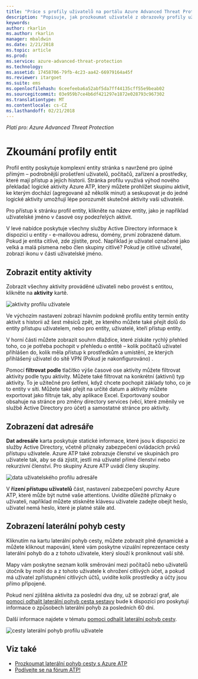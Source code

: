 ```yaml
---
title: "Práce s profily uživatelů na portálu Azure Advanced Threat Protection prostoru | Microsoft Docs"
description: "Popisuje, jak prozkoumat uživatelé z obrazovky profily uživatelů na portálu Azure ATP pracovního prostoru"
keywords: 
author: rkarlin
ms.author: rkarlin
manager: mbaldwin
ms.date: 2/21/2018
ms.topic: article
ms.prod: 
ms.service: azure-advanced-threat-protection
ms.technology: 
ms.assetid: 17458706-79fb-4c23-aa42-66979164a45f
ms.reviewer: itargoet
ms.suite: ems
ms.openlocfilehash: 6ceefeeba6a52abf5da7ff44135cff55e9beab02
ms.sourcegitcommit: 03e959b7ce4b6df421297e1872e028793c967302
ms.translationtype: MT
ms.contentlocale: cs-CZ
ms.lasthandoff: 02/21/2018
---
```

*Platí pro: Azure Advanced Threat Protection*



# <a name="investigating-entity-profiles"></a>Zkoumání profily entit

Profil entity poskytuje komplexní entity stránka s navržené pro úplné přímým – podrobnější prošetření uživatelů, počítačů, zařízení a prostředky, které mají přístup a jejich historii. Stránka profilu využívá výhod nového překladač logické aktivity Azure ATP, který můžete prohlížet skupinu aktivit, ke kterým dochází (agregované až několik minut) a seskupovat je do jedné logické aktivity umožňují lépe porozumět skutečné aktivity vaši uživatelé.

Pro přístup k stránku profil entity, klikněte na název entity, jako je například uživatelské jméno v časové osy podezřelých aktivit.

V levé nabídce poskytuje všechny služby Active Directory informace k dispozici u entity - e-mailovou adresu, domény, první zobrazené datum. Pokud je entita citlivé, zde zjistíte, proč. Například je uživatel označené jako velká a malá písmena nebo člen skupiny citlivé?
Pokud je citlivé uživatel, zobrazí ikonu v části uživatelské jméno.

## <a name="view-entity-activities"></a>Zobrazit entity aktivity

Zobrazit všechny aktivity prováděné uživateli nebo provést s entitou, klikněte na **aktivity** kartě. 

 ![aktivity profilu uživatele](media/user-profile-activities.png)

Ve výchozím nastavení zobrazí hlavním podokně profilu entity termín entity aktivit s historii až šest měsíců zpět, ze kterého můžete také přejít dolů do entity přístupu uživatelem, nebo pro entity, uživatelé, kteří přístup entity.

V horní části můžete zobrazit souhrn dlaždice, které získáte rychlý přehled toho, co je potřeba pochopit v přehledu o entitě – kolik počítačů uživatel přihlášen do, kolik měla přístup k prostředkům a umístění, ze kterých přihlášený uživatel do sítě VPN (Pokud je nakonfigurováno) . 

Pomocí **filtrovat podle** tlačítko výše časové ose aktivity můžete filtrovat aktivity podle typu aktivity. Můžete také filtrovat na konkrétní (aktivní) typ aktivity. To je užitečné pro šetření, když chcete pochopit základy toho, co je to entity v síti. Můžete také přejít na určité datum a aktivity můžete exportovat jako filtruje tak, aby aplikace Excel. Exportovaný soubor obsahuje na stránce pro změny directory services (věcí, které změnily ve službě Active Directory pro účet) a samostatné stránce pro aktivity. 

## <a name="view-directory-data"></a>Zobrazení dat adresáře

**Dat adresáře** karta poskytuje statické informace, které jsou k dispozici ze služby Active Directory, včetně příznaky zabezpečení ovládacích prvků přístupu uživatele. Azure ATP také zobrazuje členství ve skupinách pro uživatele tak, aby se dá zjistit, jestli má uživatel přímé členství nebo rekurzivní členství. Pro skupiny Azure ATP uvádí členy skupiny.

 ![data uživatelského profilu adresáře](media/user-profile-dir-data.png)

V **řízení přístupu uživatelů** část, nastavení zabezpečení povrchy Azure ATP, které může být nutné vaše attentions. Uvidíte důležité příznaky o uživateli, například můžete stiskněte klávesu uživatele zadejte obejít heslo, uživatel nemá heslo, které je platné stále atd. 

## <a name="view-lateral-movement-paths"></a>Zobrazení laterální pohyb cesty

Kliknutím na kartu laterální pohyb cesty, můžete zobrazit plně dynamické a můžete kliknout mapování, které vám poskytne vizuální reprezentace cesty laterální pohyb do a z tohoto uživatele, který slouží k proniknout vaší sítě.

Mapy vám poskytne seznam kolik směrování mezi počítačů nebo uživatelů útočník by mohl do a z tohoto uživatele k ohrožení citlivých účet, a pokud má uživatel zpřístupnění citlivých účtů, uvidíte kolik prostředky a účty jsou přímo připojené.

Pokud není zjištěna aktivita za poslední dva dny, už se zobrazí graf, ale [pomoci odhalit laterální pohyb cesta sestavy](reports.md) bude k dispozici pro poskytují informace o způsobech laterální pohyb za posledních 60 dní. 

Další informace najdete v tématu [pomoci odhalit laterální pohyb cesty](use-case-lateral-movement-path.md). 

 ![cesty laterální pohyb profilu uživatele](media/user-profile-lateral-movement-paths.png)


## <a name="see-also"></a>Viz také

- [Prozkoumat laterální pohyb cesty s Azure ATP](use-case-lateral-movement-path.md)
- [Podívejte se na fórum ATP!](https://aka.ms/azureatpcommunity)